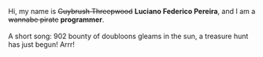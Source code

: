 Hi, my name is ~~Guybrush Threepwood~~ **Luciano Federico Pereira**, and I am a ~~wannabe pirate~~ **programmer**.<br><br>A short song: 902 bounty of doubloons gleams in the sun, a treasure hunt has just begun! Arrr!

